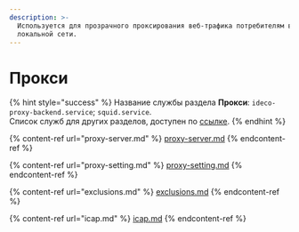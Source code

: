 ```yaml
---
description: >-
  Используется для прозрачного проксирования веб-трафика потребителям в
  локальной сети.
---
```


# Прокси

{% hint style="success" %}
Название службы раздела **Прокси**: `ideco-proxy-backend.service`; `squid.service`. \
Список служб для других разделов, доступен по [ссылке](../../server-management/terminal.md).
{% endhint %}

{% content-ref url="proxy-server.md" %}
[proxy-server.md](proxy-server.md)
{% endcontent-ref %}

{% content-ref url="proxy-setting.md" %}
[proxy-setting.md](proxy-setting.md)
{% endcontent-ref %}

{% content-ref url="exclusions.md" %}
[exclusions.md](exclusions.md)
{% endcontent-ref %}

{% content-ref url="icap.md" %}
[icap.md](icap.md)
{% endcontent-ref %}